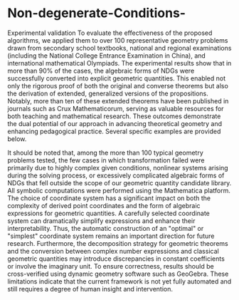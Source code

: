 # Non-degenerate-Conditions-


Experimental validation
To evaluate the effectiveness of the proposed algorithms, we applied them to over 100 representative geometry problems drawn from secondary school textbooks, national and regional examinations (including the National College Entrance Examination in China), and international mathematical Olympiads. The experimental results show that in more than 90% of the cases, the algebraic forms of NDGs were successfully converted into explicit geometric quantities. This enabled not only the rigorous proof of both the original and converse theorems but also the derivation of extended, generalized versions of the propositions. Notably, more than ten of these extended theorems have been published in journals such as Crux Mathematicorum, serving as valuable resources for both teaching and mathematical research. These outcomes demonstrate the dual potential of our approach in advancing theoretical geometry and enhancing pedagogical practice. Several specific examples are provided below.

It should be noted that, among the more than 100 typical geometry problems tested, the few cases in which transformation failed were primarily due to highly complex given conditions, nonlinear systems arising during the solving process, or excessively complicated algebraic forms of NDGs that fell outside the scope of our geometric quantity candidate library. All symbolic computations were performed using the Mathematica platform. The choice of coordinate system has a significant impact on both the complexity of derived point coordinates and the form of algebraic expressions for geometric quantities. A carefully selected coordinate system can dramatically simplify expressions and enhance their interpretability. Thus, the automatic construction of an "optimal" or "simplest" coordinate system remains an important direction for future research.
Furthermore, the decomposition strategy for geometric theorems and the conversion between complex number expressions and classical geometric quantities may introduce discrepancies in constant coefficients or involve the imaginary unit. To ensure correctness, results should be cross-verified using dynamic geometry software such as GeoGebra. These limitations indicate that the current framework is not yet fully automated and still requires a degree of human insight and intervention.
